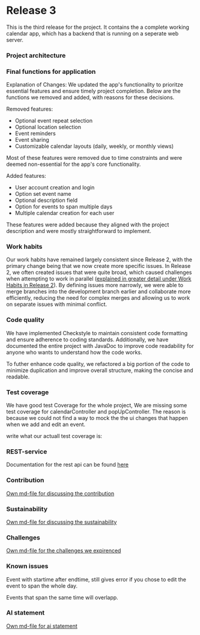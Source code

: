 # Release 3

This is the third release for the project. It contains the a complete working calendar app, which has a backend that is running on a seperate web server.

### Project architecture

### Final functions for application

Explanation of Changes: We updated the app's functionality to prioritze essential features and ensure timely project completion. Below are the functions we removed and added, with reasons for these decisions.

Removed features:

-   Optional event repeat selection
-   Optional location selection
-   Event reminders
-   Event sharing
-   Customizable calendar layouts (daily, weekly, or monthly views)

Most of these features were removed due to time constraints and were deemed non-essential for the app's core functionality.

Added features:

-   User account creation and login
-   Option set event name
-   Optional description field
-   Option for events to span multiple days
-   Multiple calendar creation for each user

These features were added because they aligned with the project description and were mostly straightforward to implement.

### Work habits

Our work habits have remained largely consistent since Release 2, with the primary change being that we now create more specific issues. In Release 2, we often created issues that were quite broad, which caused challenges when attempting to work in parallel ([explained in greater detail under Work Habits in Release 2](../release2/README.md)). By defining issues more narrowly, we were able to merge branches into the development branch earlier and collaborate more efficiently, reducing the need for complex merges and allowing us to work on separate issues with minimal conflict.

### Code quality

We have implemented Checkstyle to maintain consistent code formatting and ensure adherence to coding standards. Additionally, we have documented the entire project with JavaDoc to improve code readability for anyone who wants to understand how the code works.

To futher enhance code quality, we refactored a big portion of the code to minimize duplication and improve overall structure, making the concise and readable.

### Test coverage

We have good test Coverage for the whole project, We are missing some test coverage for calendarController and popUpController. The reason is because we could not find a way to mock the the ui changes that happen when we add and edit an event.

write what our actuall test coverage is:

### REST-service

Documentation for the rest api can be found [here](./rest-api.md)

### Contribution

[Own md-file for discussing the contribution](./contribution.md)

### Sustainability

[Own md-file for discussing the sustainability](./sustainability.md)

### Challenges

[Own md-file for the challenges we expirenced](./challenges.md)

### Known issues

Event with startime after endtime, still gives error if you chose to edit the event to span the whole day.

Events that span the same time will overlapp.

### AI statement

[Own md-file for ai statement](./ai-tools.md)
